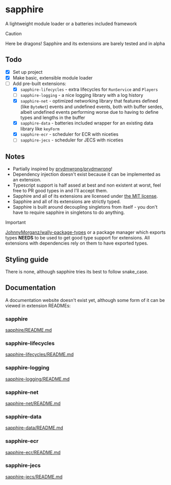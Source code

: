 # sapphire
A lightweight module loader or a batteries included framework

> [!CAUTION]
> Here be dragons! Sapphire and its extensions are barely tested and in alpha

## Todo
- [x] Set up project
- [x] Make basic, extensible module loader
- [ ] Add pre-built extensions:
  - [x] `sapphire-lifecycles` - extra lifecycles for `RunService` and `Players`
  - [ ] `sapphire-logging` - a nice logging library with a log history
  - [x] `sapphire-net` - optimized networking library that features defined (like `ByteNet`) events and undefined events, both with buffer serdes, albeit undefined events performing worse due to having to define types and lengths in the buffer
  - [x] `sapphire-data` - batteries included wrapper for an existing data library like `keyForm`
  - [x] `sapphire-ecr` - scheduler for ECR with niceties
  - [ ] `sapphire-jecs` - scheduler for JECS with niceties

## Notes
- Partially inspired by [prvdmwrong/prvdmwrong](https://github.com/prvdmwrong/prvdmwrong)!
- Dependency injection doesn't exist because it can be implemented as an extension.
- Typescript support is half assed at best and non existent at worst, feel free to PR good types in and I'll accept them.
- Sapphire and all of its extensions are licensed under [the MIT license](https://opensource.org/license/mit).
- Sapphire and all of its extensions are strictly typed.
- Sapphire is built around decoupling singletons from itself - you don't have to require sapphire in singletons to do anything.
> [!IMPORTANT]
> [JohnnyMorganz/wally-package-types](https://github.com/JohnnyMorganz/wally-package-types) or a package manager which exports types **NEEDS** to be used to get good type support for extensions. All extensions with dependencies rely on them to have exported types.

## Styling guide
There is none, although sapphire tries its best to follow snake_case.

## Documentation

A documentation website doesn't exist yet, although some form of it can be viewed in extension READMEs:

### sapphire
[sapphire/README.md](/crates/sapphire/README.md)

### sapphire-lifecycles
[sapphire-lifecycles/README.md](/crates/sapphire-lifecycles/README.md)

### sapphire-logging
[sapphire-logging/README.md](/crates/sapphire-logging/README.md)

### sapphire-net
[sapphire-net/README.md](/crates/sapphire-net/README.md)

### sapphire-data
[sapphire-data/README.md](/crates/sapphire-data/README.md)

### sapphire-ecr
[sapphire-ecr/README.md](/crates/sapphire-ecr/README.md)

### sapphire-jecs
[sapphire-jecs/README.md](/crates/sapphire-jecs/README.md)
